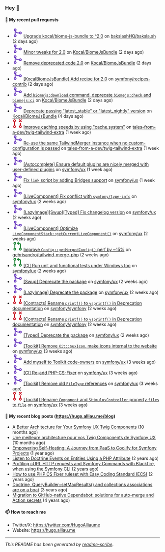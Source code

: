 ### Hey 👋

#### 👷 My recent pull requests

- ![](./assets/pr-merged.svg) [Upgrade kocal/biome-js-bundle to ^2.0](https://github.com/bakslashHQ/baksla.sh/pull/96) on [bakslashHQ/baksla.sh](https://github.com/bakslashHQ/baksla.sh) (2 days ago)
- ![](./assets/pr-merged.svg) [Minor tweaks for 2.0](https://github.com/Kocal/BiomeJsBundle/pull/31) on [Kocal/BiomeJsBundle](https://github.com/Kocal/BiomeJsBundle) (2 days ago)
- ![](./assets/pr-merged.svg) [Remove deprecated code 2.0](https://github.com/Kocal/BiomeJsBundle/pull/30) on [Kocal/BiomeJsBundle](https://github.com/Kocal/BiomeJsBundle) (2 days ago)
- ![](./assets/pr-merged.svg) [[KocalBiomeJsBundle] Add recipe for 2.0](https://github.com/symfony/recipes-contrib/pull/1822) on [symfony/recipes-contrib](https://github.com/symfony/recipes-contrib) (2 days ago)
- ![](./assets/pr-merged.svg) [Add `biomejs:download` command, deprecate `biomejs:check` and `biomejs:ci`](https://github.com/Kocal/BiomeJsBundle/pull/29) on [Kocal/BiomeJsBundle](https://github.com/Kocal/BiomeJsBundle) (2 days ago)
- ![](./assets/pr-merged.svg) [Deprecate passing &#34;latest_stable&#34; or &#34;latest_nightly&#34; version](https://github.com/Kocal/BiomeJsBundle/pull/28) on [Kocal/BiomeJsBundle](https://github.com/Kocal/BiomeJsBundle) (4 days ago)
- ![](./assets/pr-closed.svg) [Improve caching speeds by using &#34;cache.system&#34;](https://github.com/tales-from-a-dev/twig-tailwind-extra/pull/18) on [tales-from-a-dev/twig-tailwind-extra](https://github.com/tales-from-a-dev/twig-tailwind-extra) (1 week ago)
- ![](./assets/pr-merged.svg) [Re-use the same TailwindMerger instance when no custom-configuration is passed](https://github.com/tales-from-a-dev/twig-tailwind-extra/pull/17) on [tales-from-a-dev/twig-tailwind-extra](https://github.com/tales-from-a-dev/twig-tailwind-extra) (1 week ago)
- ![](./assets/pr-merged.svg) [[Autocomplete] Ensure default plugins are nicely merged with user-defined plugins](https://github.com/symfony/ux/pull/2841) on [symfony/ux](https://github.com/symfony/ux) (1 week ago)
- ![](./assets/pr-merged.svg) [Fix `link` script by adding Bridges support](https://github.com/symfony/ux/pull/2839) on [symfony/ux](https://github.com/symfony/ux) (1 week ago)
- ![](./assets/pr-merged.svg) [[LiveComponent] Fix conflict with `symfony/type-info`](https://github.com/symfony/ux/pull/2828) on [symfony/ux](https://github.com/symfony/ux) (2 weeks ago)
- ![](./assets/pr-merged.svg) [[LazyImage][Swup][Typed] Fix changelog version](https://github.com/symfony/ux/pull/2823) on [symfony/ux](https://github.com/symfony/ux) (2 weeks ago)
- ![](./assets/pr-merged.svg) [[LiveComponent] Optimize `LiveComponentStack::getCurrentLiveComponent()`](https://github.com/symfony/ux/pull/2821) on [symfony/ux](https://github.com/symfony/ux) (2 weeks ago)
- ![](./assets/pr-open.svg) [Improve `Config::getMergedConfig()` perf by ~15%](https://github.com/gehrisandro/tailwind-merge-php/pull/19) on [gehrisandro/tailwind-merge-php](https://github.com/gehrisandro/tailwind-merge-php) (2 weeks ago)
- ![](./assets/pr-open.svg) [[CI] Run unit and functional tests under Windows too](https://github.com/symfony/ux/pull/2816) on [symfony/ux](https://github.com/symfony/ux) (2 weeks ago)
- ![](./assets/pr-merged.svg) [[Swup] Deprecate the package](https://github.com/symfony/ux/pull/2814) on [symfony/ux](https://github.com/symfony/ux) (2 weeks ago)
- ![](./assets/pr-merged.svg) [[LazyImage] Deprecate the package](https://github.com/symfony/ux/pull/2813) on [symfony/ux](https://github.com/symfony/ux) (2 weeks ago)
- ![](./assets/pr-closed.svg) [[Contracts] Rename `printf()` to `vsprintf()` in Deprecation documentation](https://github.com/symfony/symfony/pull/60622) on [symfony/symfony](https://github.com/symfony/symfony) (2 weeks ago)
- ![](./assets/pr-closed.svg) [[Contracts] Rename `printf()` to `vsprintf()` in Deprecation documentation](https://github.com/symfony/symfony/pull/60621) on [symfony/symfony](https://github.com/symfony/symfony) (2 weeks ago)
- ![](./assets/pr-merged.svg) [[Typed] Deprecate the package](https://github.com/symfony/ux/pull/2809) on [symfony/ux](https://github.com/symfony/ux) (2 weeks ago)
- ![](./assets/pr-merged.svg) [[Toolkit] Remove `Kit::$uxIcon`, make icons internal to the website](https://github.com/symfony/ux/pull/2807) on [symfony/ux](https://github.com/symfony/ux) (3 weeks ago)
- ![](./assets/pr-merged.svg) [Add myself to Toolkit code-owners](https://github.com/symfony/ux/pull/2804) on [symfony/ux](https://github.com/symfony/ux) (3 weeks ago)
- ![](./assets/pr-merged.svg) [[CI] Re-add PHP-CS-Fixer](https://github.com/symfony/ux/pull/2803) on [symfony/ux](https://github.com/symfony/ux) (3 weeks ago)
- ![](./assets/pr-merged.svg) [[Toolkit] Remove old `FileType` references](https://github.com/symfony/ux/pull/2802) on [symfony/ux](https://github.com/symfony/ux) (3 weeks ago)
- ![](./assets/pr-closed.svg) [[Toolkit] Rename `Component` and `StimulusController` property `files` to `file`](https://github.com/symfony/ux/pull/2801) on [symfony/ux](https://github.com/symfony/ux) (3 weeks ago)

#### 📜 My recent blog posts (https://hugo.alliau.me/blog)

- [A Better Architecture for Your Symfony UX Twig Components](https://hugo.alliau.me/blog/posts/a-better-architecture-for-your-symfony-ux-twig-components) (10 months ago)
- [Une meilleure architecture pour vos Twig Components de Symfony UX](https://hugo.alliau.me/blog/posts/une-meilleure-architecture-pour-vous-twig-components-de-symfony-ux) (10 months ago)
- [Empowering Self-Hosting: A Journey from PaaS to Coolify for Symfony Projects](https://hugo.alliau.me/blog/posts/empowering-self-hosting-a-journey-from-paas-to-coolify-for-symfony-projects) (1 year ago)
- [Listen to Doctrine Events on Entities Using a PHP Attribute](https://hugo.alliau.me/blog/posts/2023-11-12-listen-to-doctrine-events-on-entities-using-a-php-attribute) (2 years ago)
- [Profiling cURL HTTP requests and Symfony Commands with Blackfire, when using the Symfony CLI](https://hugo.alliau.me/blog/posts/2023-10-21-profiling-curl-http-requests-and-symfony-commands-with-blackfire-when-using-the-symfony-cli) (2 years ago)
- [How to use PHP CS Fixer ruleset with Easy Coding Standard (ECS)](https://hugo.alliau.me/blog/posts/2023-07-19-how-to-use-php-cs-fixer-ruleset-with-easy-coding-standard) (2 years ago)
- [Doctrine, QueryBuilder::setMaxResults() and collections associations are on a boat](https://hugo.alliau.me/blog/posts/2022-01-07-doctrine-querybuilder-setmaxresults-and-collections-associations-are-on-a-boat) (3 years ago)
- [Migration to GitHub-native Dependabot: solutions for auto-merge and Action secrets](https://hugo.alliau.me/blog/posts/2021-05-04-migration-to-github-native-dependabot-solutions-for-auto-merge-and-action-secrets) (4 years ago)

#### 📫 How to reach me

- Twitter/X: https://twitter.com/HugoAlliaume
- Website: https://hugo.alliau.me

---

_This README has been generated by [readme-scribe](https://github.com/muesli/readme-scribe/)_.

